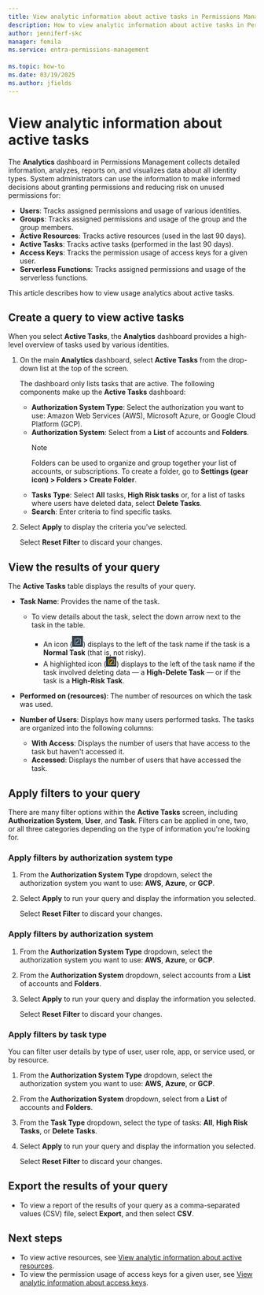 ```yaml
---
title: View analytic information about active tasks in Permissions Management
description: How to view analytic information about active tasks in Permissions Management.
author: jenniferf-skc
manager: femila
ms.service: entra-permissions-management

ms.topic: how-to
ms.date: 03/19/2025
ms.author: jfields
---
```


# View analytic information about active tasks

The **Analytics** dashboard in Permissions Management collects detailed information, analyzes, reports on, and visualizes data about all identity types. System administrators can use the information to make informed decisions about granting permissions and reducing risk on unused permissions for:

- **Users**: Tracks assigned permissions and usage of various identities.
- **Groups**: Tracks assigned permissions and usage of the group and the group members.
- **Active Resources**: Tracks active resources (used in the last 90 days).
- **Active Tasks**: Tracks active tasks (performed in the last 90 days).
- **Access Keys**: Tracks the permission usage of access keys for a given user.
- **Serverless Functions**: Tracks assigned permissions and usage of the serverless functions.

This article describes how to view usage analytics about active tasks.

## Create a query to view active tasks

When you select **Active Tasks**, the **Analytics** dashboard provides a high-level overview of tasks used by various identities.

1. On the main **Analytics** dashboard, select **Active Tasks** from the  drop-down list at the top of the screen.

    The dashboard only lists tasks that are active. The following components make up the **Active Tasks** dashboard:

    - **Authorization System Type**: Select the authorization you want to use: Amazon Web Services (AWS), Microsoft Azure, or Google Cloud Platform (GCP).
    - **Authorization System**: Select from a **List** of accounts and **Folders**.
      > [!NOTE]
      > Folders can be used to organize and group together your list of accounts, or subscriptions. To create a folder, go to **Settings (gear icon) > Folders > Create Folder**.
    - **Tasks Type**: Select **All** tasks, **High Risk tasks** or, for a list of tasks where users have deleted data, select **Delete Tasks**.
    - **Search**: Enter criteria to find specific tasks. 

1. Select **Apply** to display the criteria you've selected.

    Select **Reset Filter** to discard your changes.


## View the results of your query

The **Active Tasks** table displays the results of your query.

- **Task Name**: Provides the name of the task.
    - To view details about the task, select the down arrow next to the task in the table.

        - An icon (![Image of task icon](media/usage-analytics-active-tasks/normal-task.png)) displays to the left of the task name if the task is a **Normal Task** (that is, not risky).
        - A highlighted icon (![Image of highlighted task icon](media/usage-analytics-active-tasks/high-risk-deleted-task.png)) displays to the left of the task name if the task involved deleting data &mdash; a **High-Delete Task** &mdash; or if the task is a **High-Risk Task**.

- **Performed on (resources)**: The number of resources on which the task was used.

- **Number of Users**: Displays how many users performed tasks. The tasks are organized into the following columns:
    - **With Access**: Displays the number of users that have access to the task but haven't accessed it.
    - **Accessed**: Displays the number of users that have accessed the task.


## Apply filters to your query

There are many filter options within the **Active Tasks** screen, including **Authorization System**, **User**, and **Task**.
Filters can be applied in one, two, or all three categories depending on the type of information you're looking for.

### Apply filters by authorization system type

1. From the **Authorization System Type** dropdown, select the authorization system you want to use: **AWS**, **Azure**, or **GCP**.
1. Select **Apply** to run your query and display the information you selected.

    Select **Reset Filter** to discard your changes.

### Apply filters by authorization system

1. From the **Authorization System Type** dropdown, select the authorization system you want to use: **AWS**, **Azure**, or **GCP**.
1. From the **Authorization System** dropdown, select accounts from a **List** of accounts and **Folders**.
1. Select **Apply** to run your query and display the information you selected.

    Select **Reset Filter** to discard your changes.


### Apply filters by task type

You can filter user details by type of user, user role, app, or service used, or by resource.

1. From the **Authorization System Type** dropdown, select the authorization system you want to use: **AWS**, **Azure**, or **GCP**.
1. From the **Authorization System** dropdown, select from a **List** of accounts and **Folders**.
1. From the **Task Type** dropdown, select the type of tasks: **All**, **High Risk Tasks**, or **Delete Tasks**.
1. Select **Apply** to run your query and display the information you selected.

    Select **Reset Filter** to discard your changes.


## Export the results of your query

- To view a report of the results of your query as a comma-separated values (CSV) file, select **Export**, and then select **CSV**.

## Next steps

- To view active resources, see [View analytic information about active resources](usage-analytics-active-resources.md).
- To view the permission usage of access keys for a given user, see [View analytic information about access keys](usage-analytics-access-keys.md).
